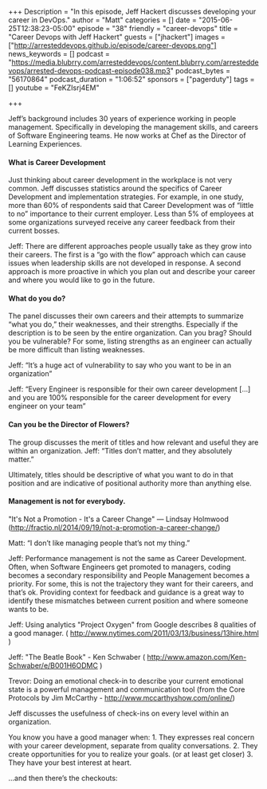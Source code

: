 +++
Description = "In this episode, Jeff Hackert discusses developing your career in DevOps."
author = "Matt"
categories = []
date = "2015-06-25T12:38:23-05:00"
episode = "38"
friendly = "career-devops"
title = "Career Devops with Jeff Hackert"
guests = ["jhackert"]
images = ["http://arresteddevops.github.io/episode/career-devops.png"]
news_keywords = []
podcast = "https://media.blubrry.com/arresteddevops/content.blubrry.com/arresteddevops/arrested-devops-podcast-episode038.mp3"
podcast_bytes = "56170864"
podcast_duration = "1:06:52"
sponsors = ["pagerduty"]
tags = []
youtube = "FeKZIsrj4EM"

+++

Jeff’s background includes 30 years of experience working in people management. Specifically in developing the management skills, and careers of Software Engineering teams. He now works at Chef as the Director of Learning Experiences.
#### What is Career Development
Just thinking about career development in the workplace is not very common. Jeff discusses statistics around the specifics of Career Development and implementation strategies. For example, in one study, more than 60% of respondents said that Career Development was of “little to no” importance to their current employer. Less than 5% of employees at some organizations surveyed receive any career feedback from their current bosses.

Jeff: There are different approaches people usually take as they grow into their careers. The first is a “go with the flow” approach which can cause issues when leadership skills are not developed in response. A second approach is more proactive in which you plan out and describe your career and where you would like to go in the future.

#### What do you do?
The panel discusses their own careers and their attempts to summarize “what you do,” their weaknesses, and their strengths. Especially if the description is to be seen by the entire organization. Can you brag? Should you be vulnerable? For some, listing strengths as an engineer can actually be more difficult than listing weaknesses.

Jeff: “It’s a huge act of vulnerability to say who you want to be in an organization”

Jeff: “Every Engineer is responsible for their own career development […] and you are 100% responsible for the career development for every engineer on your team”

#### Can you be the Director of Flowers?
The group discusses the merit of titles and how relevant and useful they are within an organization.
Jeff: “Titles don’t matter, and they absolutely matter.”

Ultimately, titles should be descriptive of what you want to do in that position and are indicative of positional authority more than anything else.

#### Management is not for everybody.
"It's Not a Promotion - It's a Career Change" — Lindsay Holmwood (http://fractio.nl/2014/09/19/not-a-promotion-a-career-change/)

Matt: “I don’t like managing people that’s not my thing.”

Jeff: Performance management is not the same as Career Development. Often, when Software Engineers get promoted to managers, coding becomes a secondary responsibility and People Management becomes a priority.
For some, this is not the trajectory they want for their careers, and that’s ok. Providing context for feedback and guidance is a great way to identify these mismatches between current position and where someone wants to be.

Jeff: Using analytics "Project Oxygen" from Google describes 8 qualities of a good manager. ( http://www.nytimes.com/2011/03/13/business/13hire.html )

Jeff: "The Beatle Book" - Ken Schwaber ( http://www.amazon.com/Ken-Schwaber/e/B001H6ODMC )

Trevor: Doing an emotional check-in to describe your current emotional state is a powerful management and communication tool (from the Core Protocols by Jim McCarthy - http://www.mccarthyshow.com/online/)

Jeff discusses the usefulness of check-ins on every level within an organization.

You know you have a good manager when:
	1. They expresses real concern with your career development, separate from quality conversations.
	2. They create opportunities for you to realize your goals. (or at least get closer)
	3. They have your best interest at heart.

…and then there’s the checkouts:
